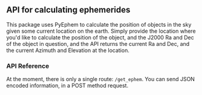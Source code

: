 ## API for calculating ephemerides

This package uses PyEphem to calculate the position of objects in the sky
given some current location on the earth. Simply provide the location where
you'd like to calculate the position of the object, and the J2000 Ra and Dec
of the object in question, and the API returns the current Ra and Dec, and the
current Azimuth and Elevation at the location.

### API Reference

At the moment, there is only a single route: `/get_ephem`. You can send
JSON encoded information, in a POST method request. 
